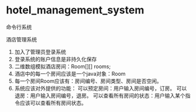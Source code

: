 # hotel_management_system
命令行系统

酒店管理系统
1. 加入了管理员登录系统
2. 登录系统的账户信息是非持久化保存
3. 二维数组模拟酒店房间：Room[][] rooms;
4. 酒店中的每一个房间应该是一个java对象：Room
5. 每一个房间Room应该有：房间编号、房间类型、房间是否空闲。
6. 系统应该对外提供的功能：
    可以预定房间：用户输入房间编号，订房。
    可以退房：用户输入房间编号，退房。
    可以查看所有房间的状态：用户输入某个指令应该可以查看所有房间状态。
